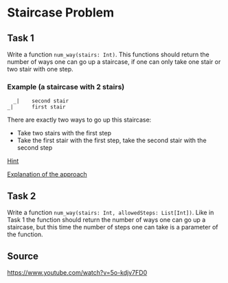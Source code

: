 # Staircase Problem
## Task 1
Write a function `num_way(stairs: Int)`.
This functions should return the number of ways one can go up a staircase, if one can only take one stair or two stair with one step.

### Example (a staircase with 2 stairs)
```
  _|    second stair
_|      first stair
```
There are exactly two ways to go up this staircase:
* Take two stairs with the first step
* Take the first stair with the first step, take the second stair with the second step

[Hint](hint-task1.md)

[Explanation of the approach](explanation.md)

## Task 2
Write a function `num_way(stairs: Int, allowedSteps: List[Int])`.
Like in Task 1 the function should return the number of ways one can go up a staircase, but this time the number of steps one can take is a parameter of the function.

## Source
https://www.youtube.com/watch?v=5o-kdjv7FD0